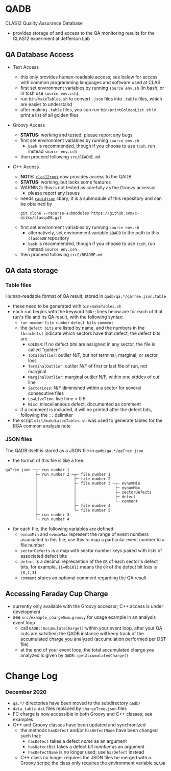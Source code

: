 # QADB
CLAS12 Quality Assurance Database
* provides storage of and access to the QA monitoring results for the 
  CLAS12 experiment at Jefferson Lab


## QA Database Access

* Text Access
  * this only provides human-readable access; see below for access with
    common programming languages and software used at CLAS
  * first set environment variables by running `source env.sh` (in bash, or in tcsh use `source env.csh`)
  * run `bin/makeTables.sh` to convert `.json` files into `.table` files, which are
    easier to understand
  * after making `.table` files, you can run `bin/printGoldenList.sh` to print
    a list of all golden files

* Groovy Access
  * __STATUS:__ working and tested, please report any bugs
  * first set environment variables by running `source env.sh`
    * `bash` is recommended, though if you choose to use `tcsh`, run
      instead `source env.csh`
  * then proceed following `src/README.md`

* C++ Access
  * __NOTE:__ [`clas12root`](https://github.com/JeffersonLab/clas12root) now provides
    access to the QADB
  * __STATUS:__ working, but lacks some features
  * WARNING: this is not tested as carefully as the Groovy accessor
    * please report any issues
  * needs [`rapidjson`](https://github.com/Tencent/rapidjson/) libary; 
    it is a submodule of this repository and can be obtained by
    ```
    git clone --recurse-submodules https://github.com/c-dilks/clasqaDB.git
    ```
  * first set environment variables by running `source env.sh`
    * alternatively, set environment variable `$QADB` to the path to this
      `clasqaDB` repository
    * `bash` is recommended, though if you choose to use `tcsh`, run
      instead `source env.csh`
  * then proceed following `srcC/README.md`


## QA data storage

### Table files
Human-readable format of QA result, stored in `qadb/qa.*/qaTree.json.table`
* these need to be generated with `bin/makeTables.sh`
* each run begins with the keyword `RUN:`; lines below are for each of that 
  run's file and its QA result, with the following syntax:
  * `run number` `file number`  `defect bits` `comment`
  * the `defect bits` are listed by name, and the numbers in the `[brackets]`
    indicate which sectors have that defect; the defect bits are:
    * `GOLDEN`: if no defect bits are assigned in any sector, the file is called "golden"
    * `TotalOutlier`: outlier N/F, but not terminal, marginal, or sector loss
    * `TerminalOutlier`: outlier N/F of first or last file of run, not marginal
    * `MarginalOutlier`: marginal outlier N/F, within one stddev of cut line
    * `SectorLoss`: N/F diminished within a sector for several consecutive files
    * `LowLiveTime`: live time < 0.9
    * `Misc`: miscellaneous defect, documented as comment
  * if a comment is included, it will be printed after the defect bits, following the
    `::` delimiter
* the script `util/makeLatexTables.sh` was used to generate tables for the RGA common
  analysis note

### JSON files
The QADB itself is stored as a JSON file in `qadb/qa.*/qaTree.json`
* the format of this file is like a tree:
```
qaTree.json ─┬─ run number 1
             ├─ run number 2 ─┬─ file number 1
             │                ├─ file number 2
             │                ├─ file number 3 ─┬─ evnumMin
             │                │                 ├─ evnumMax
             │                │                 ├─ sectorDefects
             │                │                 ├─ defect
             │                │                 └─ comment
             │                ├─ file number 4
             │                └─ file number 5
             ├─ run number 3
             └─ run number 4
```
* for each file, the following variables are defined:
  * `evnumMin` and `evnumMax` represent the range of event numbers associated
    to this file; use this to map a particular event number to a file number
  * `sectorDefects` is a map with sector number keys paired with lists of associated
    defect bits
  * `defect` is a decimal represantion of the `OR` of each sector's defect bits, for
    example, `11=0b1011` means the `OR` of the defect bit lists is `[0,1,3]`
  * `comment` stores an optional comment regarding the QA result


## Accessing Faraday Cup Charge
* currently only available with the Groovy accessor; C++ access is under development
* see `src/example_chargeSum.groovy` for usage example in an analysis event loop
  * call `QADB::AccumulateCharge()` within your event loop, after your QA cuts
    are satsified; the QADB instance will keep track of the accumulated charge
    you analyzed (accumulation performed per DST file)
  * at the end of your event loop, the total accumulated charge you analyzed is
    given by `QADB::getAccumulatedCharge()`



# Change Log

### December 2020
* `qa.*/` directories have been moved to the subdirectory `qadb/`
* `data_table.dat` files replaced by `chargeTree.json` files
* FC charge is now accessible in both Groovy and C++ classes; see examples
* C++ and Groovy classes have been updated and synchronized
  * the methods `hasDefect` and/or `hasDefectName` have been changed such
    that:
    * `hasDefect` takes a defect *name* as an argument
    * `hasDefectBit` takes a defect *bit number* as an argument
    * `hasDefectName` is no longer used; use `hasDefect` instead
  * C++ class no longer requires the JSON files be merged with a Groovy
    script; the class only requires the environment variable `$QADB`
